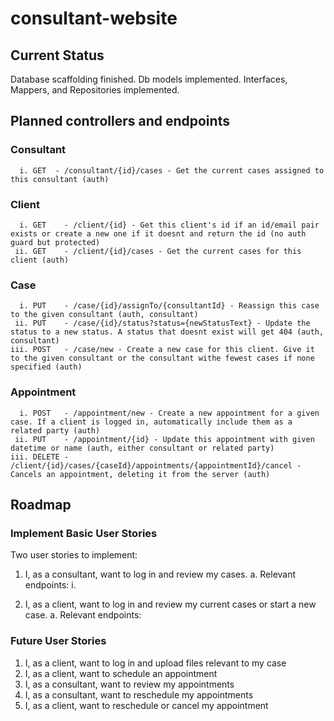 # consultant-website

## Current Status
 Database scaffolding finished.
 Db models implemented.
 Interfaces, Mappers, and Repositories implemented.

## Planned controllers and endpoints
  
  ### Consultant
      i. GET  - /consultant/{id}/cases - Get the current cases assigned to this consultant (auth)

  ### Client
      i. GET    - /client/{id} - Get this client's id if an id/email pair exists or create a new one if it doesnt and return the id (no auth guard but protected)
     ii. GET    - /client/{id}/cases - Get the current cases for this client (auth)

  ### Case 
      i. PUT    - /case/{id}/assignTo/{consultantId} - Reassign this case to the given consultant (auth, consultant)
     ii. PUT    - /case/{id}/status?status={newStatusText} - Update the status to a new status. A status that doesnt exist will get 404 (auth, consultant)
    iii. POST   - /case/new - Create a new case for this client. Give it to the given consultant or the consultant withe fewest cases if none specified (auth)

  ### Appointment
      i. POST   - /appointment/new - Create a new appointment for a given case. If a client is logged in, automatically include them as a related party (auth)
     ii. PUT    - /appointment/{id} - Update this appointment with given datetime or name (auth, either consultant or related party)
    iii. DELETE - /client/{id}/cases/{caseId}/appointments/{appointmentId}/cancel - Cancels an appointment, deleting it from the server (auth)
 

## Roadmap
 ### Implement Basic User Stories
 Two user stories to implement:
   1. I, as a consultant, want to log in and review my cases.
    a. Relevant endpoints:
        i. 
      
   2. I, as a client, want to log in and review my current cases or start a new case.
    a. Relevant endpoints:
        

 ### Future User Stories
   1. I, as a client, want to log in and upload files relevant to my case
   2. I, as a client, want to schedule an appointment
   3. I, as a consultant, want to review my appointments
   4. I, as a consultant, want to reschedule my appointments
   5. I, as a client, want to reschedule or cancel my appointment